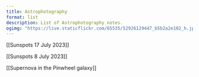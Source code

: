 ```yaml
---
title: Astrophotography
format: list
description: List of Astrophotography notes.
ogimg: "https://live.staticflickr.com/65535/52926129447_b5b2a2e102_h.jpg"
---
```


[[Sunspots 17 July 2023]]

[[Sunspots 8 July 2023]]

[[Supernova in the Pinwheel galaxy]]